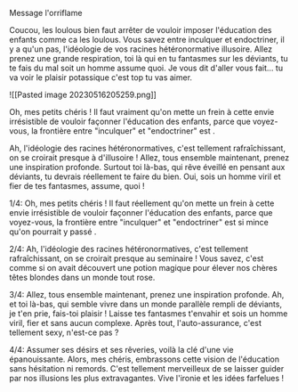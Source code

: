 
Message l'orriflame

Coucou, les loulous bien faut arrêter de vouloir imposer l'éducation des enfants comme ca les loulous. Vous savez entre inculquer et endoctriner, il y a qu'un pas, l'idéologie de vos racines hétéronormative illusoire. 
Allez prenez une grande respiration, toi là qui en tu fantasmes sur les déviants, tu te fais du mal soit un homme assume quoi. Je vous dit d'aller vous fait… tu va voir le plaisir potassique c'est top tu vas aimer.    

![[Pasted image 20230516205259.png]]


Oh, mes petits chéris ! Il faut vraiment qu'on mette un frein à cette envie irrésistible de vouloir façonner l'éducation des enfants, parce que voyez-vous, la frontière entre "inculquer" et "endoctriner" est  .

Ah, l'idéologie des racines hétéronormatives, c'est tellement rafraîchissant, on se croirait presque à d'illusoire  ! Allez, tous ensemble maintenant, prenez une inspiration profonde. Surtout toi là-bas, qui rêve éveillé en pensant aux déviants, tu devrais réellement te faire du bien. Oui, sois un homme viril et fier de tes fantasmes, assume, quoi !




1/4: Oh, mes petits chéris ! Il faut réellement qu'on mette un frein à cette envie irrésistible de vouloir façonner l'éducation des enfants, parce que voyez-vous, la frontière entre "inculquer" et "endoctriner" est si mince qu'on pourrait y passé .

2/4: Ah, l'idéologie des racines hétéronormatives, c'est tellement rafraîchissant, on se croirait presque au seminaire ! Vous savez, c'est comme si on avait découvert une potion magique pour élever nos chères têtes blondes dans un monde tout rose.

3/4: Allez, tous ensemble maintenant, prenez une inspiration profonde. Ah, et toi là-bas, qui semble vivre dans un monde parallèle rempli de déviants, je t'en prie, fais-toi plaisir ! Laisse tes fantasmes t'envahir et sois un homme viril, fier et sans aucun complexe. Après tout, l'auto-assurance, c'est tellement sexy, n'est-ce pas ?

4/4: Assumer ses désirs et ses rêveries, voilà la clé d'une vie épanouissante. Alors, mes chéris, embrassons cette vision de l'éducation sans hésitation ni remords. C'est tellement merveilleux de se laisser guider par nos illusions les plus extravagantes. Vive l'ironie et les idées farfelues !